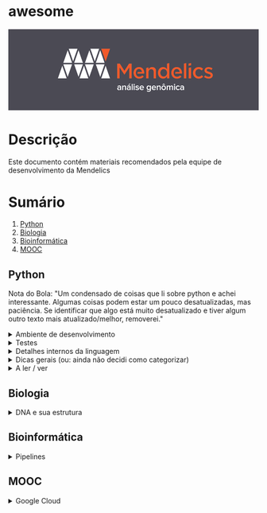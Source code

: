 # awesome

![icon](icon.png)

# Descrição

Este documento contém materiais recomendados pela equipe de desenvolvimento da Mendelics

# Sumário

1. [Python](#python)
1. [Biologia](#biologia)
1. [Bioinformática](#bioinformática)
1. [MOOC](#mooc)

## Python

Nota do Bola: "Um condensado de coisas que li sobre python e achei interessante. Algumas coisas podem estar um pouco desatualizadas, mas paciência. Se identificar que algo está muito desatualizado e tiver algum outro texto mais atualizado/melhor, removerei."

<details><summary>Ambiente de desenvolvimento</summary>

* [Guia definitivo para organizar meu ambiente Python](https://medium.com/welcome-to-the-django/guia-definitivo-para-organizar-meu-ambiente-python-a16e2479b753)
* [What Is Pip? A Guide for New Pythonistas](https://realpython.com/what-is-pip/)
* [virtualenv: ambientes virtuais para desenvolvimento](https://pythonhelp.wordpress.com/2012/10/17/virtualenv-ambientes-virtuais-para-desenvolvimento/)
* [Simplify Your Python Developer Environment](https://medium.com/homeaway-tech-blog/simplify-your-python-developer-environment-aba90f32dddb)


</details>

<details><summary>Testes</summary>

* [Monkey Patching in Python: Explained with Examples](https://thecodebits.com/monkey-patching-in-python-explained-with-examples/)
* [Four tools for testing your Python code](https://www.tjelvarolsson.com/blog/four-tools-for-testing-your-python-code/)
* [Understanding the Python Mock Object Library](https://realpython.com/python-mock-library/)
* [Mock vs MagicMock](https://stackoverflow.com/questions/17181687/mock-vs-magicmock)
* [5 libs essenciais para testes unitários Python](https://blog.paulagrangeiro.com.br/5-libs-essenciais-para-testes-unit%C3%A1rios-python-f2ba8326e76a)

</details>

<details><summary>Detalhes internos da linguagem</summary>

* [Is Python pass-by-reference or pass-by-value?](https://robertheaton.com/2014/02/09/pythons-pass-by-object-reference-as-explained-by-philip-k-dick/)
* [Garbage collection in Python: things you need to know](https://rushter.com/blog/python-garbage-collector/)

</details>

<details><summary>Dicas gerais (ou: ainda não decidi como categorizar)</summary>

* [How to Write Beautiful Python Code With PEP 8](https://realpython.com/python-pep8/)
* [Buggy Python Code: The 10 Most Common Mistakes That Python Developers Make](https://www.toptal.com/python/top-10-mistakes-that-python-programmers-make)
* [The definitive guide to Python exceptions](https://julien.danjou.info/python-exceptions-guide/)
* [Python KeyError Exceptions and How to Handle Them](https://realpython.com/python-keyerror/)
* [Python List Comprehensions: Explained Visually](https://treyhunner.com/2015/12/python-list-comprehensions-now-in-color/)
* [Overusing list comprehensions and generator expressions in Python](https://treyhunner.com/2019/03/abusing-and-overusing-list-comprehensions-in-python/)
* [Overusing lambda expressions in Python](https://treyhunner.com/2018/09/stop-writing-lambda-expressions/)
* [Understanding Python's 'yield' Keyword](https://stackabuse.com/understanding-pythons-yield-keyword/)
* [How can I simplify repetitive if-elif statements?](https://stackoverflow.com/questions/61030617/how-can-i-simplify-repetitive-if-elif-statements)

</details>

<details><summary>A ler / ver</summary>

* [How to Use any() in Python](https://realpython.com/any-python/)
* [Linked Lists in Python: An Introduction](https://realpython.com/linked-lists-python/)
* [When Python practices goes wrong](https://www.youtube.com/watch?v=aAiXpoGUaxM)
* [The Clean Architecture in Python. How to write testable and flexible code](https://breadcrumbscollector.tech/the-clean-architecture-in-python-how-to-write-testable-and-flexible-code/)
* [Stop naming your python modules “utils”](https://breadcrumbscollector.tech/stop-naming-your-python-modules-utils/)
* [Overload Functions in Python ](https://arpitbhayani.me/blogs/function-overloading)
* [Building Good Tests](https://salmonmode.github.io/2019/03/29/building-good-tests.html)
* [My unpopular opinion about black code formatter](https://luminousmen.com/post/my-unpopular-opinion-about-black-code-formatter)
* [Refactoring and asking for forgiveness](https://storiesinmypocket.com/articles/refactoring-and-asking-forgiveness/)
* [Mocking Asynchronous Functions In Python](http://dino.codes/posts/mocking-asynchronous-functions-python/)
* [https://stevedower.id.au/blog/most-critical-python-metric](https://stevedower.id.au/blog/most-critical-python-metric)
* [Do not log](https://sobolevn.me/2020/03/do-not-log)
* [The Python math Module: Everything You Need to Know](https://realpython.com/python-math-module/)

</details>

## Biologia

<details><summary>DNA e sua estrutura</summary>

* [DNA Structure and Replication: Crash Course Biology #10](https://www.youtube.com/watch?v=8kK2zwjRV0M)
* [DNA, Hot Pockets, & The Longest Word Ever: Crash Course Biology #11](https://www.youtube.com/watch?v=itsb2SqR-R0)
* [DNA | Biomolecules | MCAT | Khan Academy](https://youtu.be/AmOO4j0E408)
* [Classical genetics](https://www.khanacademy.org/science/high-school-biology/hs-classical-genetics)

</details>

## Bioinformática

<details><summary>Pipelines</summary>

* [GATK workflows](https://github.com/gatk-workflows/)
    * [gatk4-genome-processing-pipeline](https://github.com/gatk-workflows/gatk4-genome-processing-pipeline)

</details>

## MOOC

<details><summary>Google Cloud</summary>

* [Google Cloud Platform Fundamentals: Core Infrastructure](https://www.coursera.org/learn/gcp-fundamentals)

</details>